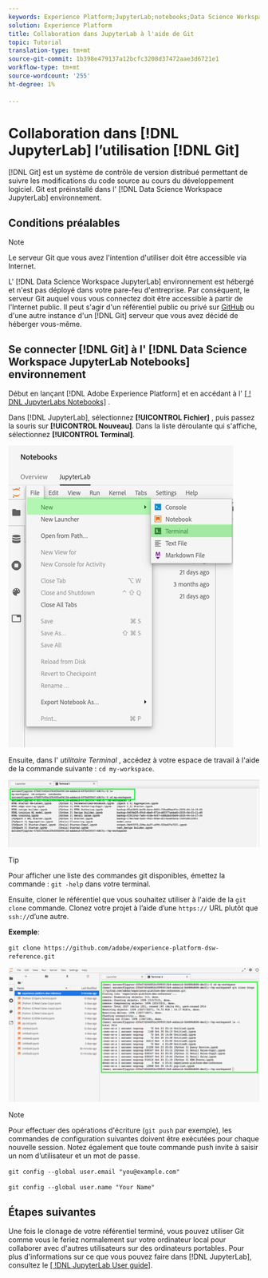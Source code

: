 ```yaml
---
keywords: Experience Platform;JupyterLab;notebooks;Data Science Workspace;popular topics;Git;Github
solution: Experience Platform
title: Collaboration dans JupyterLab à l'aide de Git
topic: Tutorial
translation-type: tm+mt
source-git-commit: 1b398e479137a12bcfc3208d37472aae3d6721e1
workflow-type: tm+mt
source-wordcount: '255'
ht-degree: 1%

---
```



# Collaboration dans [!DNL JupyterLab] l’utilisation [!DNL Git]

[!DNL Git] est un système de contrôle de version distribué permettant de suivre les modifications du code source au cours du développement logiciel. Git est préinstallé dans l&#39; [!DNL Data Science Workspace JupyterLab] environnement.

## Conditions préalables 

>[!NOTE]
>
> Le serveur Git que vous avez l&#39;intention d&#39;utiliser doit être accessible via Internet.

L&#39; [!DNL Data Science Workspace JupyterLab] environnement est hébergé et n&#39;est pas déployé dans votre pare-feu d&#39;entreprise. Par conséquent, le serveur Git auquel vous vous connectez doit être accessible à partir de l&#39;Internet public. Il peut s&#39;agir d&#39;un référentiel public ou privé sur [GitHub](https://github.com/) ou d&#39;une autre instance d&#39;un [!DNL Git] serveur que vous avez décidé de héberger vous-même.

## Se connecter [!DNL Git] à l&#39; [!DNL Data Science Workspace JupyterLab Notebooks] environnement

Début en lançant [!DNL Adobe Experience Platform] et en accédant à l&#39; [[ ! DNL JupyterLabs Notebooks]](https://platform.adobe.com/notebooks/jupyterLab) .

Dans [!DNL JupyterLab], sélectionnez **[!UICONTROL Fichier]** , puis passez la souris sur **[!UICONTROL Nouveau]**. Dans la liste déroulante qui s&#39;affiche, sélectionnez **[!UICONTROL Terminal]**.

![JupyterLab Nav](../images/jupyterlab/tutorials/open-terminal.png)

Ensuite, dans l&#39; *utilitaire Terminal* , accédez à votre espace de travail à l&#39;aide de la commande suivante : `cd my-workspace`.

![espace de travail cd](../images/jupyterlab/tutorials/find-workspace.png)

>[!TIP]
>
> Pour afficher une liste des commandes git disponibles, émettez la commande : `git -help` dans votre terminal.

Ensuite, cloner le référentiel que vous souhaitez utiliser à l&#39;aide de la `git clone` commande. Clonez votre projet à l’aide d’une `https://` URL plutôt que `ssh://`d’une autre.

**Exemple**:

`git clone https://github.com/adobe/experience-platform-dsw-reference.git`

![clone](../images/jupyterlab/tutorials/git-collaboration.png)

>[!NOTE]
>
> Pour effectuer des opérations d&#39;écriture (`git push` par exemple), les commandes de configuration suivantes doivent être exécutées pour chaque nouvelle session. Notez également que toute commande push invite à saisir un nom d’utilisateur et un mot de passe.
>
>`git config --global user.email "you@example.com"`
>
>`git config --global user.name "Your Name"`

## Étapes suivantes

Une fois le clonage de votre référentiel terminé, vous pouvez utiliser Git comme vous le feriez normalement sur votre ordinateur local pour collaborer avec d&#39;autres utilisateurs sur des ordinateurs portables. Pour plus d&#39;informations sur ce que vous pouvez faire dans [!DNL JupyterLab], consultez le [[ !DNL JupyterLab User guide]](./overview.md).
